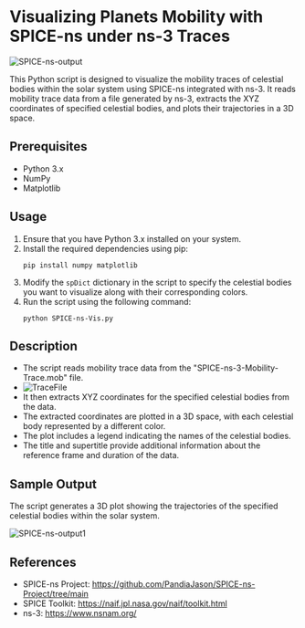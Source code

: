 # Visualizing Planets Mobility with SPICE-ns under ns-3 Traces

![SPICE-ns-output](https://github.com/PandiaJason/SPICE-ns-Project/assets/100123063/b6e8d310-cebe-4b9d-bfc0-e1a70bd38de8)

This Python script is designed to visualize the mobility traces of celestial bodies within the solar system using SPICE-ns integrated with ns-3. It reads mobility trace data from a file generated by ns-3, extracts the XYZ coordinates of specified celestial bodies, and plots their trajectories in a 3D space.

## Prerequisites
- Python 3.x
- NumPy
- Matplotlib

## Usage
1. Ensure that you have Python 3.x installed on your system.
2. Install the required dependencies using pip:
    ```
    pip install numpy matplotlib
    ```
3. Modify the `spDict` dictionary in the script to specify the celestial bodies you want to visualize along with their corresponding colors.
4. Run the script using the following command:
    ```
    python SPICE-ns-Vis.py
    ```

## Description
- The script reads mobility trace data from the "SPICE-ns-3-Mobility-Trace.mob" file.
- ![TraceFile](https://github.com/PandiaJason/SPICE-ns-Project/assets/100123063/8445fc22-ebf1-4ebe-a373-ed37fc423452)
- It then extracts XYZ coordinates for the specified celestial bodies from the data.
- The extracted coordinates are plotted in a 3D space, with each celestial body represented by a different color.
- The plot includes a legend indicating the names of the celestial bodies.
- The title and supertitle provide additional information about the reference frame and duration of the data.

## Sample Output
The script generates a 3D plot showing the trajectories of the specified celestial bodies within the solar system.

![SPICE-ns-output1](https://github.com/PandiaJason/SPICE-ns-Project/assets/100123063/32d4d118-d205-46ae-bdc6-d453ee99217d)


## References
- SPICE-ns Project: https://github.com/PandiaJason/SPICE-ns-Project/tree/main
- SPICE Toolkit: https://naif.jpl.nasa.gov/naif/toolkit.html
- ns-3: https://www.nsnam.org/
